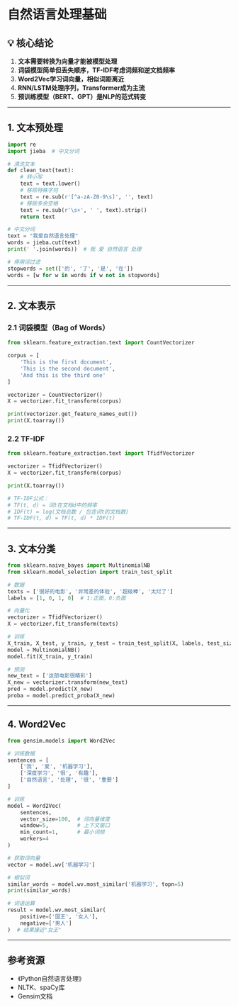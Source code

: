 # 自然语言处理基础

## 💡 核心结论

1. **文本需要转换为向量才能被模型处理**
2. **词袋模型简单但丢失顺序，TF-IDF考虑词频和逆文档频率**
3. **Word2Vec学习词向量，相似词距离近**
4. **RNN/LSTM处理序列，Transformer成为主流**
5. **预训练模型（BERT、GPT）是NLP的范式转变**

---

## 1. 文本预处理

```python
import re
import jieba  # 中文分词

# 清洗文本
def clean_text(text):
    # 转小写
    text = text.lower()
    # 移除特殊字符
    text = re.sub(r'[^a-zA-Z0-9\s]', '', text)
    # 移除多余空格
    text = re.sub(r'\s+', ' ', text).strip()
    return text

# 中文分词
text = "我爱自然语言处理"
words = jieba.cut(text)
print(' '.join(words))  # 我 爱 自然语言 处理

# 停用词过滤
stopwords = set(['的', '了', '是', '在'])
words = [w for w in words if w not in stopwords]
```

---

## 2. 文本表示

### 2.1 词袋模型（Bag of Words）

```python
from sklearn.feature_extraction.text import CountVectorizer

corpus = [
    'This is the first document',
    'This is the second document',
    'And this is the third one'
]

vectorizer = CountVectorizer()
X = vectorizer.fit_transform(corpus)

print(vectorizer.get_feature_names_out())
print(X.toarray())
```

### 2.2 TF-IDF

```python
from sklearn.feature_extraction.text import TfidfVectorizer

vectorizer = TfidfVectorizer()
X = vectorizer.fit_transform(corpus)

print(X.toarray())

# TF-IDF公式：
# TF(t, d) = 词t在文档d中的频率
# IDF(t) = log(文档总数 / 包含词t的文档数)
# TF-IDF(t, d) = TF(t, d) * IDF(t)
```

---

## 3. 文本分类

```python
from sklearn.naive_bayes import MultinomialNB
from sklearn.model_selection import train_test_split

# 数据
texts = ['很好的电影', '非常差的体验', '超级棒', '太烂了']
labels = [1, 0, 1, 0]  # 1:正面，0:负面

# 向量化
vectorizer = TfidfVectorizer()
X = vectorizer.fit_transform(texts)

# 训练
X_train, X_test, y_train, y_test = train_test_split(X, labels, test_size=0.2)
model = MultinomialNB()
model.fit(X_train, y_train)

# 预测
new_text = ['这部电影很精彩']
X_new = vectorizer.transform(new_text)
pred = model.predict(X_new)
proba = model.predict_proba(X_new)
```

---

## 4. Word2Vec

```python
from gensim.models import Word2Vec

# 训练数据
sentences = [
    ['我', '爱', '机器学习'],
    ['深度学习', '很', '有趣'],
    ['自然语言', '处理', '很', '重要']
]

# 训练
model = Word2Vec(
    sentences, 
    vector_size=100,  # 词向量维度
    window=5,         # 上下文窗口
    min_count=1,      # 最小词频
    workers=4
)

# 获取词向量
vector = model.wv['机器学习']

# 相似词
similar_words = model.wv.most_similar('机器学习', topn=5)
print(similar_words)

# 词语运算
result = model.wv.most_similar(
    positive=['国王', '女人'],
    negative=['男人']
)  # 结果接近"女王"
```

---

## 参考资源

- 《Python自然语言处理》
- NLTK、spaCy库
- Gensim文档

